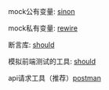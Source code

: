 <p>mock公有变量: <a href="http://sinonjs.org/">sinon</a> </p>
<p>mock私有变量: <a href="https://github.com/jhnns/rewire">rewire</a></p>
<p>断言库: <a href="https://github.com/tj/should.js">should</a></p>
<p>模拟前端测试的工具: <a href="https://github.com/visionmedia/supertest">should</a></p>
<p>api请求工具（推荐）<a href="https://www.getpostman.com/">postman</a></p>